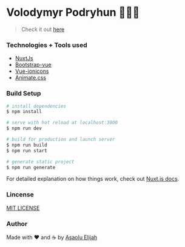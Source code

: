 # Volodymyr Podryhun 👨🏿‍💻

> Check it out [here](https://podryhun.netlify.app)

### Technologies + Tools used 

- [NuxtJs](https://nuxtjs.org/)
- [Bootstrap-vue](https://bootstrap-vue.org/)
- [Vue-ionicons](https://github.com/mazipan/vue-ionicons)
- [Animate.css](https://animate.style/)

### Build Setup

```bash
# install dependencies
$ npm install

# serve with hot reload at localhost:3000
$ npm run dev

# build for production and launch server
$ npm run build
$ npm run start

# generate static project
$ npm run generate
```
For detailed explanation on how things work, check out [Nuxt.js docs](https://nuxtjs.org).

### Lincense

[MIT LICENSE](license.md)

### Author

Made with ❤ and ☕️ by [Asaolu Elijah](https://twitter.com/asaolu_elijah)
